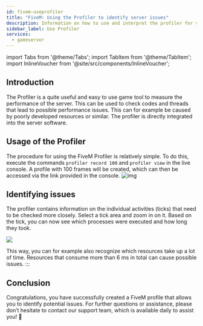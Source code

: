 ```yaml
---
id: fivem-useprofiler
title: "FiveM: Using the Profiler to identify server issues"
description: Information on how to use and interpret the profiler for your FiveM server on ZAP-Hosting to identify problems - ZAP-Hosting.com 
sidebar_label: Use Profiler
services:
  - gameserver
---
```


import Tabs from '@theme/Tabs';
import TabItem from '@theme/TabItem';
import InlineVoucher from '@site/src/components/InlineVoucher';


## Introduction

The Profiler is a quite useful and easy to use game tool to measure the performance of the server. This can be used to check codes and threads that lead to possible performance issues. This can for example be caused by poorly developed resources or similar. The profiler is directly integrated into the server software. 

<InlineVoucher />

## Usage of the Profiler
The procedure for using the FiveM Profiler is relatively simple. To do this, execute the commands `profiler record 100` and `profiler view` in the live console. A profile with 100 frames will be created, which can then be accessed via the link provided in the console. ![img](https://screensaver01.zap-hosting.com/index.php/s/ZGFEaFFmgyKn8PK/preview)




## Identifying issues
The profiler contains information on the individual activities (ticks) that need to be checked  more closely. Select a tick area and zoom in on it. Based on the tick, you can now see which processes were executed and how long they took. 

![](https://screensaver01.zap-hosting.com/index.php/s/6BJozz7abRSHSj5/preview)

This way, you can for example also recognize which resources take up a lot of time. Resources that consume more than 6 ms in total can cause possible issues.
:::



## Conclusion

Congratulations, you have successfully created a FiveM profile that allows you to identify potential issues. For further questions or assistance, please don’t hesitate to contact our support team, which is available daily to assist you! 🙂